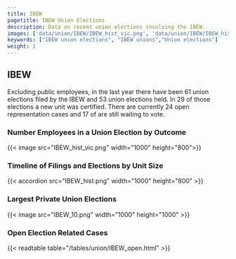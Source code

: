 ```yaml
---
title: IBEW
pagetitle: IBEW Union Elections
description: Data on recent union elections involving the IBEW.
images: ['data/union/IBEW/IBEW_hist_vic.png', 'data/union/IBEW/IBEW_hist_size.png', 'data/union/IBEW/IBEW_10.png']
keywords: ["IBEW union elections", "IBEW unions","Union elections"]
weight: 1
---
```

##  IBEW

Excluding public employees, in the last year there have been 61 union elections filed by the IBEW and 53 union elections held. In 29 of those elections a new unit was certified. There are currently 24 open representation cases and 17 of are still waiting to vote.

### Number Employees in a Union Election by Outcome
{{< image src="IBEW_hist_vic.png" width="1000" height="800">}}

### Timeline of Filings and Elections by Unit Size
{{< accordion src="IBEW_hist.png" width="1000" height="800" >}}

### Largest Private Union Elections
{{< image src="IBEW_10.png" width="1000" height="1000"  >}}

### Open Election Related Cases
{{< readtable table="/tables/union/IBEW_open.html" >}}

